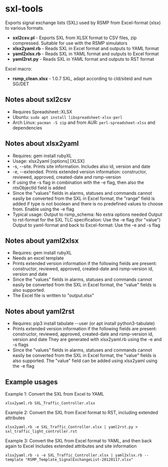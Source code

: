 sxl-tools
=========

Exports signal exchange lists (SXL) used by RSMP from Excel-format (xlsx) to
various formats.

* **sxl2csv.pl**   - Exports SXL from XLSX format to CSV files, zip compressed.
                     Suitable for use with the RSMP simulators
* **xlsx2yaml.rb** - Reads SXL in Excel format and outputs to YAML format
* **yaml2xlsx.rb** - Reads SXL in YAML format and outputs to Excel format
* **yaml2rst.py**  - Reads SXL in YAML format and outputs to RST format

Excel macro:
* **rsmp_clean.xlsx** - 1.0.7 SXL, adapt according to cId/siteid and num SG/DET

Notes about sxl2csv
-------------------

* Requires Spreadsheet::XLSX
* Ubuntu: `sudo apt install libspreadsheet-xlsx-perl`
* Arch Linux: `pacman -S zip` and from AUR: `perl-spreadsheet-xlsx` and
  dependencies

Notes about xlsx2yaml
---------------------

* Requires: gem install rubyXL
* Usage: xlsx2yaml [options] [XLSX]
* -s, --site. Prints site information. Includes also id, version and date
* -e, --extended. Prints extended version information:
  constructor, reviewed, approved, created-date and rsmp-version
* If using the -s flag in combination with the -e flag,
  then also the ntsObjectId field is added
* Since the "values" fields in alarms, statuses and commands cannot easily
  be converted from the SXL in Excel format, the "range" field is added if type
  is not boolean and there is no predefined values to choose from.
  Enable using the -e flag
* Typical usage:
  Output to rsmp_schema: No extra options needed
  Output to rst-format for the SXL TLC specification: Use the -e flag (for "value")
  Output to yaml-format and back to Excel-format: Use the -e and -s flag

Notes about yaml2xlsx
---------------------

* Requires: gem install rubyXL
* Needs an excel template
* Prints extended version information if the following fields are present:
  constructor, reviewed, approved, created-date and rsmp-version
  id, version and date
* Since the "values" fields in alarms, statuses and commands cannot easily
  be converted from the SXL in Excel format, the "value" fields is also
  supported.
* The Excel file is written to "output.xlsx"


Notes about yaml2rst
--------------------

* Requires: pip3 install tabulate --user (or apt install python3-tabulate)
* Prints extended version information if the following fields are present:
  constructor, reviewed, approved, created-date and rsmp-version
  id, version and date
  They are generated with xlsx2yaml.rb using the -e and -s flags
* Since the "values" fields in alarms, statuses and commands cannot easily
  be converted from the SXL in Excel format, the "value" fields is also
  supported. The "value" field can be added using xlsx2yaml using the -e flag

Example usages
--------------

Example 1: Convert the SXL from Excel to YAML

```
xlsx2yaml.rb SXL_Traffic_Controller.xlsx
```

Example 2: Convert the SXL from Excel format to RST, including extended attributes

```
xlsx2yaml.rb -e SXL_Traffic_Controller.xlsx | yaml2rst.py > sxl_traffic_light_controller.rst
```

Example 3: Convert the SXL from Excel format to YAML, and then back again to Excel
           Includes extended attributes and site information

```
xlsx2yaml.rb -s -e SXL_Traffic_Controller.xlsx | yaml2xlsx.rb --template "RSMP_Template_SignalExchangeList-20120117.xlsx"
```

